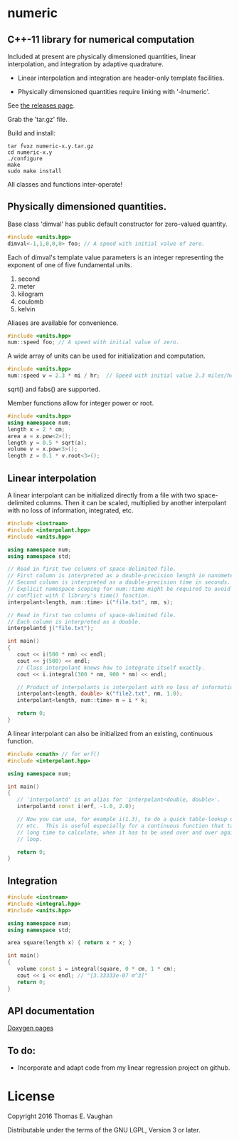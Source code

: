 
# numeric

## C++-11 library for numerical computation

Included at present are physically dimensioned quantities, linear
interpolation, and integration by adaptive quadrature.

 - Linear interpolation and integration are header-only template facilities.

 - Physically dimensioned quantities require linking with '-lnumeric'.

See [the releases page](https://github.com/tevaughan/numeric/releases).

Grab the 'tar.gz' file.

Build and install:
```
tar fvxz numeric-x.y.tar.gz
cd numeric-x.y
./configure
make
sudo make install
```

All classes and functions inter-operate!

## Physically dimensioned quantities.

Base class 'dimval' has public default constructor for zero-valued quantity.
```c++
#include <units.hpp>
dimval<-1,1,0,0,0> foo; // A speed with initial value of zero.
```
Each of dimval's template value parameters is an integer representing the
exponent of one of five fundamental units.

1. second
2. meter
3. kilogram
4. coulomb
5. kelvin

Aliases are available for convenience.
```c++
#include <units.hpp>
num::speed foo; // A speed with initial value of zero.
```

A wide array of units can be used for initialization and computation.
```c++
#include <units.hpp>
num::speed v = 2.3 * mi / hr;  // Speed with initial value 2.3 miles/hour.
```

sqrt() and fabs() are supported.

Member functions allow for integer power or root.
```c++
#include <units.hpp>
using namespace num;
length x = 2 * cm;
area a = x.pow<2>();
length y = 0.5 * sqrt(a);
volume v = x.pow<3>();
length z = 0.1 * v.root<3>();
```

## Linear interpolation

A linear interpolant can be initialized directly from a file with two
space-delimited columns.  Then it can be scaled, multiplied by another
interpolant with no loss of information, integrated, etc.

```c++
#include <iostream>
#include <interpolant.hpp>
#include <units.hpp>

using namespace num;
using namespace std;

// Read in first two columns of space-delimited file.
// First column is interpreted as a double-precision length in nanometers.
// Second column is interpreted as a double-precision time in seconds.
// Explicit namespace scoping for num::time might be required to avoid
// conflict with C library's time() function.
interpolant<length, num::time> i("file.txt", nm, s);

// Read in first two columns of space-delimited file.
// Each column is interpreted as a double.
interpolantd j("file.txt");

int main()
{
   cout << i(500 * nm) << endl;
   cout << j(500) << endl;
   // Class interpolant knows how to integrate itself exactly.
   cout << i.integral(300 * nm, 900 * nm) << endl;

   // Product of interpolants is interpolant with no loss of information.
   interpolant<length, double> k("file2.txt", nm, 1.0);
   interpolant<length, num::time> m = i * k;

   return 0;
}
```

A linear interpolant can also be initialized from an existing, continuous
function.

```c++
#include <cmath> // for erf()
#include <interpolant.hpp>

using namespace num;

int main()
{
   // 'interpolantd' is an alias for 'interpolant<double, double>'.
   interpolantd const i(erf, -1.0, 2.0);

   // Now you can use, for example i(1.3), to do a quick table-lookup of erf(),
   // etc.  This is useful especially for a continuous function that takes a
   // long time to calculate, when it has to be used over and over again in a
   // loop.

   return 0;
}
```

## Integration

```c++
#include <iostream>
#include <integral.hpp>
#include <units.hpp>

using namespace num;
using namespace std;

area square(length x) { return x * x; }

int main()
{
   volume const i = integral(square, 0 * cm, 1 * cm);
   cout << i << endl; // "[3.33333e-07 m^3]"
   return 0;
}
```

## API documentation

[Doxygen pages](https://tevaughan.github.io/numeric/doxygen-html/index.html)

## To do:

 - Incorporate and adapt code from my linear regression project on github.

# License

Copyright 2016
Thomas E. Vaughan

Distributable under the terms of the GNU LGPL, Version 3 or later.


